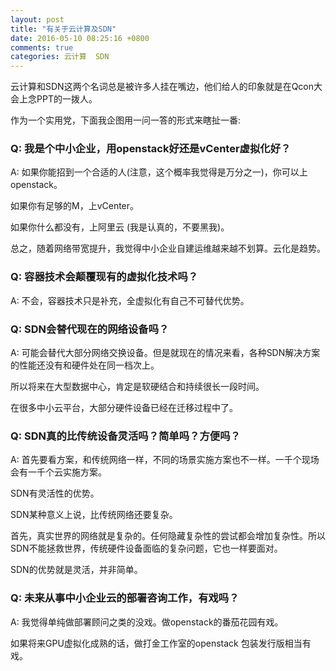 ```yaml
---
layout: post
title: "有关于云计算及SDN"
date: 2016-05-10 08:25:16 +0800
comments: true
categories: 云计算  SDN
---
```


云计算和SDN这两个名词总是被许多人挂在嘴边，他们给人的印象就是在Qcon大会上念PPT的一拨人。

作为一个实用党，下面我企图用一问一答的形式来瞎扯一番:

### Q: 我是个中小企业，用openstack好还是vCenter虚拟化好？

A: 如果你能招到一个合适的人(注意，这个概率我觉得是万分之一)，你可以上openstack。

   如果你有足够的M，上vCenter。

   如果你什么都没有，上阿里云 (我是认真的，不要黑我)。

   总之，随着网络带宽提升，我觉得中小企业自建运维越来越不划算。云化是趋势。

### Q: 容器技术会颠覆现有的虚拟化技术吗？

A: 不会，容器技术只是补充，全虚拟化有自己不可替代优势。


### Q: SDN会替代现在的网络设备吗？

A: 可能会替代大部分网络交换设备。但是就现在的情况来看，各种SDN解决方案的性能还没有和硬件处在同一档次上。

   所以将来在大型数据中心，肯定是软硬结合和持续很长一段时间。

   在很多中小云平台，大部分硬件设备已经在迁移过程中了。


### Q: SDN真的比传统设备灵活吗？简单吗？方便吗？

A: 首先要看方案，和传统网络一样，不同的场景实施方案也不一样。一千个现场会有一千个云实施方案。

   SDN有灵活性的优势。

   SDN某种意义上说，比传统网络还要复杂。

   首先，真实世界的网络就是复杂的。任何隐藏复杂性的尝试都会增加复杂性。所以SDN不能拯救世界，传统硬件设备面临的复杂问题，它也一样要面对。

   SDN的优势就是灵活，并非简单。

### Q: 未来从事中小企业云的部署咨询工作，有戏吗？

A: 我觉得单纯做部署顾问之类的没戏。做openstack的番茄花园有戏。

   如果将来GPU虚拟化成熟的话，做打金工作室的openstack 包装发行版相当有戏。

